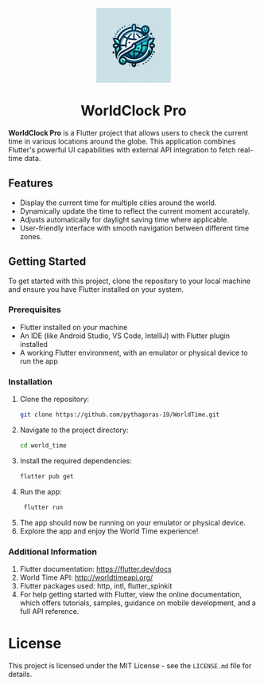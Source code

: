 <p style="text-align: center;">
   <img src="assets/world_time_logo.webp" width="150" style="display: block; margin: auto;" alt="logo"/>
</p>
<h1 style="text-align: center;">WorldClock Pro</h1>


**WorldClock Pro** is a Flutter project that allows users to check the current time in various locations around the globe. This application combines Flutter's powerful UI capabilities with external API integration to fetch real-time data.

## Features

- Display the current time for multiple cities around the world.
- Dynamically update the time to reflect the current moment accurately.
- Adjusts automatically for daylight saving time where applicable.
- User-friendly interface with smooth navigation between different time zones.

## Getting Started

To get started with this project, clone the repository to your local machine and ensure you have Flutter installed on your system.

### Prerequisites

- Flutter installed on your machine
- An IDE (like Android Studio, VS Code, IntelliJ) with Flutter plugin installed
- A working Flutter environment, with an emulator or physical device to run the app

### Installation

1. Clone the repository:
   ```sh
   git clone https://github.com/pythagoras-19/WorldTime.git
    ```
2. Navigate to the project directory:
   ```sh
   cd world_time
   ```
3. Install the required dependencies:
   ```sh
   flutter pub get
   ```
4. Run the app:
   ```sh
    flutter run
    ```
4. The app should now be running on your emulator or physical device.
5. Explore the app and enjoy the World Time experience!

### Additional Information
1. Flutter documentation: https://flutter.dev/docs
2. World Time API: http://worldtimeapi.org/
3. Flutter packages used: http, intl, flutter_spinkit
4. For help getting started with Flutter, view the online documentation, which offers tutorials, samples, guidance on mobile development, and a full API reference.

# License 
This project is licensed under the MIT License - see the `LICENSE.md` file for details.